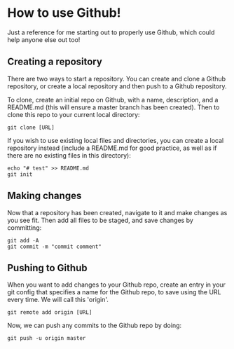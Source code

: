 # How to use Github!
Just a reference for me starting out to properly use Github, which could help anyone else out too!

## Creating a repository

There are two ways to start a repository. You can create and clone a Github repository, or create a local repository and then push to a Github repository.  

To clone, create an initial repo on Github, with a name, description, and a README.md (this will ensure a master branch has been created). Then to clone this repo to your current local directory:
```
git clone [URL]
```
If you wish to use existing local files and directories, you can create a local repository instead (include a README.md for good practice, as well as if there are no existing files in this directory):
```
echo "# test" >> README.md
git init
```
## Making changes
Now that a repository has been created, navigate to it and make changes as you see fit. Then add all files to be staged, and save changes by committing:
```
git add -A
git commit -m "commit comment"
```

## Pushing to Github
When you want to add changes to your Github repo, create an entry in your git config that specifies a name for the Github repo, to save using the URL every time. We will call this 'origin'.  
```
git remote add origin [URL]
```
Now, we can push any commits to the Github repo by doing:
```
git push -u origin master
```
